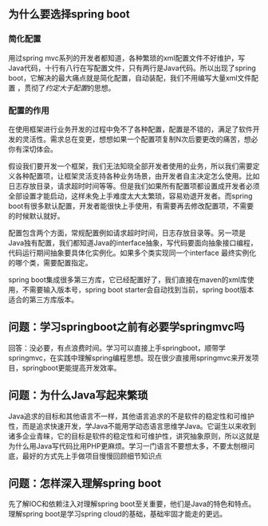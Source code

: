 ## 为什么要选择spring boot
### 简化配置
用过spring mvc系列的开发者都知道，各种繁琐的xml配置文件不好维护，写Java代码，十行有八行在写配置文件，只有两行是Java代码。所以出现了spring boot，它解决的最大痛点就是简化配置，自动装配，我们不用编写大量xml文件配置 ，贯彻了*约定大于配置*的思想。

### 配置的作用
在使用框架进行业务开发的过程中免不了各种配置，配置是不错的，满足了软件开发的灵活性。需求总在变更，想想如果一个配置项复制N次后要更改的痛苦，想必你有深切体会。

假设我们要开发一个框架，我们无法知晓全部开发者使用的业务，所以我们需要定义各种配置项，让框架灵活支持各种业务场景，由开发者自主决定怎么使用。比如日志存放目录，请求超时时间等等。但是我们如果所有配置项都设置成开发者必须全部设置才能启动，这样未免上手难度太大太繁琐，容易劝退开发者。而spring boot有很多默认配置，开发者能很快上手使用，有需要再去修改配置项，不需要的时候默认就好。

配置包含两个方面，常规配置例如请求超时时间，日志存放目录等。另一项是Java独有配置，我们都知道Java的interface抽象，写代码要面向抽象接口编程，代码运行期间抽象要具体化实例化。如果多个类实现同一个interface 最终实例化的哪个类，需要配置指定。

spring boot集成很多第三方库，它已经配置好了，我们直接在maven的xml库使用，不需要输入版本号，spring boot starter会自动找到当前，spring boot版本适合的第三方库版本。

## 问题：学习springboot之前有必要学springmvc吗
回答：没必要，有点浪费时间。学习可以直接上手springboot，顺带学springmvc，在实践中理解spring编程思想。现在很少直接用springmvc来开发项目，springboot更能提高开发效率。

## 问题：为什么Java写起来繁琐

Java追求的目标和其他语言不一样，其他语言追求的不是软件的稳定性和可维护性，而是追求快速开发，学Java不能用学动态语言思维学Java。它诞生以来收到诸多企业青睐，它的目标是软件的稳定性和可维护性，讲究抽象原则，所以这就是为什么用Java写代码比用PHP更麻烦。学习一门语言不要想太多，不要太刨根问底，最好的方式先上手做项目慢慢回顾细节知识点

## 问题：怎样深入理解spring boot
先了解IOC和依赖注入对理解spring boot至关重要，他们是Java的特色和特点。理解spring boot是学习spring cloud的基础，基础牢固才能走的更远。



